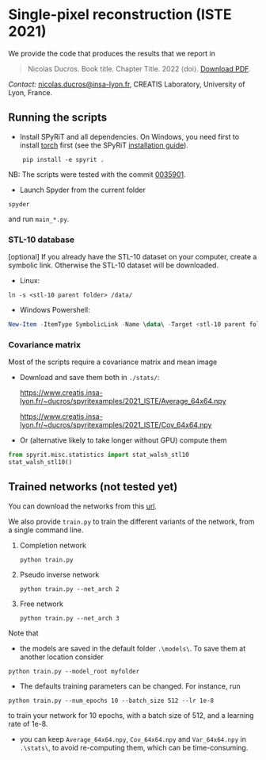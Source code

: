 # Single-pixel reconstruction (ISTE 2021)
We provide the code that produces the results that we report in 

> Nicolas Ducros. Book title. Chapter Title. 2022 
> ⟨doi⟩.
> [Download PDF](https://hal.archives-ouvertes.fr/hal-XXXXXX/document/).

*Contact:* nicolas.ducros@insa-lyon.fr, CREATIS Laboratory, University of Lyon, France.



## Running the scripts
* Install SPyRiT and all dependencies. On Windows, you need first to install [torch](https://pytorch.org/get-started/locally/) first (see the SPyRiT [installation guide](https://github.com/openspyrit/spyrit)).

```shell
	pip install -e spyrit .
```
NB: The scripts were tested with the commit [0035901](https://github.com/openspyrit/spyrit/commit/00359010cb3f8c5ca46a50dab1d0c3fbe2dbc41a).

* Launch Spyder from the current folder

```shell
spyder
```
and run `main_*.py`. 

### STL-10 database

[optional] If you already have the STL-10 dataset on your computer, create a symbolic link.  Otherwise the STL-10 dataset will be downloaded.

* Linux:

```shell
ln -s <stl-10 parent folder> /data/ 
```

* Windows Powershell:

``` powershell
New-Item -ItemType SymbolicLink -Name \data\ -Target <stl-10 parent folder>
```

### Covariance matrix

Most of the scripts require a covariance matrix and mean image

   * Download and save them both in `./stats/`:

        https://www.creatis.insa-lyon.fr/~ducros/spyritexamples/2021_ISTE/Average_64x64.npy

        https://www.creatis.insa-lyon.fr/~ducros/spyritexamples/2021_ISTE/Cov_64x64.npy

   * Or (alternative likely to take longer without GPU) compute them

``` python 
from spyrit.misc.statistics import stat_walsh_stl10
stat_walsh_stl10()
```

## Trained networks (not tested yet)

You can download the networks from this [url](https://www.creatis.insa-lyon.fr/~ducros/spyritexamples/2021_ISTE/). 

We also  provide `train.py` to train the different variants of the network, from a single command line.

1. Completion network

   ``` shell
   python train.py
   ```

2. Pseudo inverse network

   ```shell
   python train.py --net_arch 2
   ```

3. Free network

   ```shell
   python train.py --net_arch 3
   ```

Note that 

* the models are saved in the default folder `.\models\`. To save them at another location consider
```
python train.py --model_root myfolder
```
* The defaults training parameters can be changed. For instance, run 
```
python train.py --num_epochs 10 --batch_size 512 --lr 1e-8
```
to train your network for 10 epochs, with a batch size of 512, and a learning rate of 1e-8. 
* you can keep `Average_64x64.npy`, `Cov_64x64.npy` and `Var_64x64.npy` in `.\stats\`, to avoid re-computing them, which can be time-consuming.

